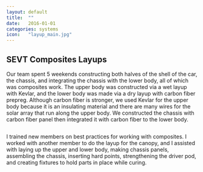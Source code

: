 ```yaml
---
layout: default
title:  ""
date:   2016-01-01
categories: systems
icon:	"layup_main.jpg"
---
```


<h2>SEVT Composites Layups</h2>

<p>Our team spent 5 weekends constructing both halves of the shell of the car, the chassis, and integrating the chassis with the lower body, all of which was composites work. The upper body was constructed via a wet layup with Kevlar, and the lower body was made via a dry layup with carbon fiber prepreg. Although carbon fiber is stronger, we used Kevlar for the upper body because it is an insulating material and there are many wires for the solar array that run along the upper body. We constructed the chassis with carbon fiber panel then integrated it with carbon fiber to the lower body.</p>

<div class="box alt">
<div class="row uniform">
<div class="12u$"><span class="image fit"><img src="images/sevt/top layup.jpg" alt="" /></span></div>
</div>
</div>

<p>​​​I trained new members on best practices for working with composites. I worked with another member to do the layup for the canopy, and I assisted with laying up the upper and lower body, making chassis panels, assembling the chassis, inserting hard points, strengthening the driver pod, and creating fixtures to hold parts in place while curing.</p>
